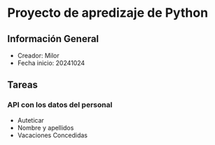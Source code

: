 # Proyecto de apredizaje de Python

## Información General

- Creador: Milor
- Fecha inicio: 20241024

## Tareas

### API con los datos del personal

- Auteticar
- Nombre y apellidos
- Vacaciones Concedidas
